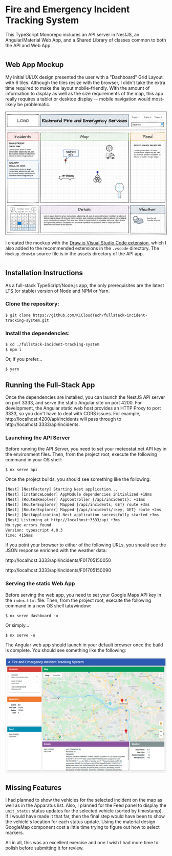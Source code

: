 # Fire and Emergency Incident Tracking System

This TypeScript Monorepo includes an API server in NestJS, an Angular/Material Web App, and a Shared Library of classes common to both the API and Web App.

#

## Web App Mockup
My initial UI/UX design presented the user with a "Dashboard" Grid Layout with 6 tiles. Although the tiles resize with the browser, I didn't take the extra time required to make the layout mobile-friendly. With the amount of information to display as well as the size requirements of the map, this app really requires a tablet or desktop display -- mobile navigation would most-likely be problematic.

![Web App Mockup](apps/api/src/assets/Mockup.png)

I created the mockup with the [Draw.io Visual Studio Code extension](https://marketplace.visualstudio.com/items?itemName=hediet.vscode-drawio), which I also added to the recommended extensions in the `.vscode` directory. The `Mockup.drawio` source file is in the assets directory of the API app.

#

## Installation Instructions
As a full-stack TypeScript/Node.js app, the only prerequisites are the latest LTS (or stable) version of Node and NPM or Yarn.

### Clone the repository:
```
$ git clone https://github.com/KCCloudTech/fullstack-incident-tracking-system.git
```

### Install the dependencies:
```
$ cd ./fullstack-incident-tracking-system
$ npm i
```
Or, if you prefer...
```
$ yarn
```


## Running the Full-Stack App
Once the dependencies are installed, you can launch the NestJS API server on port 3333, and serve the static Angular site on port 4200. For development, the Angular static web host provides an HTTP Proxy to port 3333, so you don't have to deal with CORS issues. For example, http://localhost:4200/api/incidents will pass through to http://localhost:3333/api/incidents.

### Launching the API Server
Before running the API Server, you need to set your meteostat.net API key in the environment files. Then, from the project root, execute the following command in your OS shell:
```
$ nx serve api
```
Once the project builds, you should see something like the following:
```
[Nest] [NestFactory] Starting Nest application...
[Nest] [InstanceLoader] AppModule dependencies initialized +18ms
[Nest] [RoutesResolver] AppController {/api/incidents}: +11ms
[Nest] [RouterExplorer] Mapped {/api/incidents, GET} route +3ms
[Nest] [RouterExplorer] Mapped {/api/incidents/:key, GET} route +2ms
[Nest] [NestApplication] Nest application successfully started +3ms
[Nest] Listening at http://localhost:3333/api +3ms
No type errors found
Version: typescript 4.0.3
Time: 4159ms
```

If you point your browser to either of the following URLs, you should see the JSON response enriched with the weather data:

http://localhost:3333/api/incidents/F01705150050


http://localhost:3333/api/incidents/F01705150090


### Serving the static Web App
Before serving the web app, you need to set your Google Maps API key in the `index.html` file. Then, from the project root, execute the following command in a new OS shell tab/window:
```
$ nx serve dashboard -o
```
Or simply...
```
$ nx serve -o
```
The Angular web app should launch in your default browser once the build is complete. You should see something like the following:

![Web App Mockup](apps/api/src/assets/Angular-Material.png)

## Missing Features
I had planned to show the vehicles for the selected incident on the map as well as in the Apparatus list. Also, I planned for the Feed panel to display the `unit_status` status updates for the selected vehicle (sorted by timestamp). If I would have made it that far, then the final step would have been to show the vehicle's location for each status update. Using the material design GoogleMap component cost a little time trying to figure out how to select markers.

All in all, this was an excellent exercise and one I wish I had more time to polish before submitting it for review.

